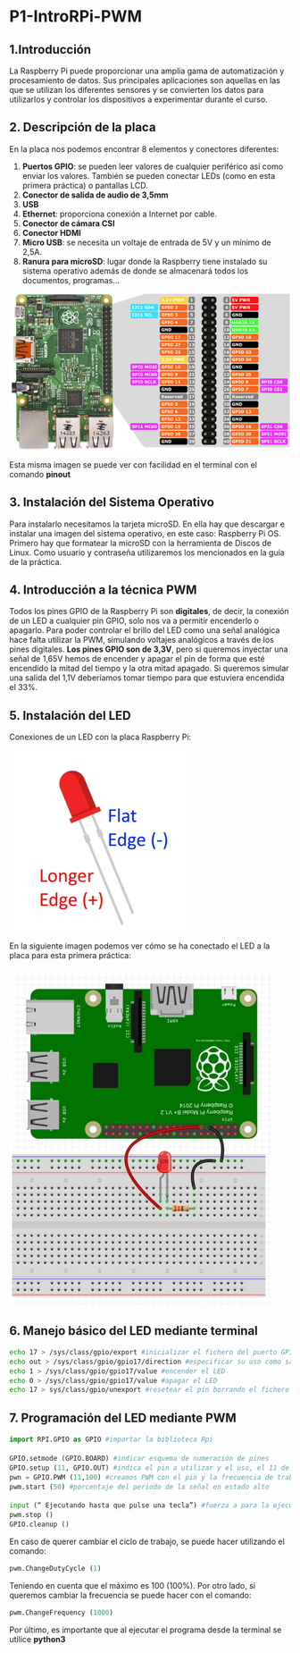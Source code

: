 # P1-IntroRPi-PWM
## 1.Introducción
La Raspberry Pi puede proporcionar una amplia gama de automatización y procesamiento de datos. Sus principales aplicaciones son aquellas en las que se utilizan los diferentes sensores y se convierten los datos para utilizarlos y controlar los dispositivos a experimentar durante el curso.

## 2. Descripción de la placa
En la placa nos podemos encontrar 8 elementos y conectores diferentes:
1. **Puertos GPIO**: se pueden leer valores de cualquier periférico así como enviar los valores. También se pueden conectar LEDs (como en esta primera práctica) o pantallas LCD.
2. **Conector de salida de audio de 3,5mm**
3. **USB**
4. **Ethernet**: proporciona conexión a Internet por cable.
5. **Conector de cámara CSI**
6. **Conector HDMI**
7. **Micro USB**: se necesita un voltaje de entrada de 5V y un mínimo de 2,5A.
8. **Ranura para microSD**: lugar donde la Raspberry tiene instalado su sistema operativo además de donde se almacenará todos los documentos, programas...

![alt text](https://github.com/rsanchez2021/Image/blob/main/interfazRaspberryPi.jpg "Elementos e interfaz")

Esta misma imagen se puede ver con facilidad en el terminal con el comando **pinout**

## 3. Instalación del Sistema Operativo
Para instalarlo necesitamos la tarjeta microSD. En ella hay que descargar e instalar una imagen del sistema operativo, en este caso: Raspberry Pi OS. Primero hay que formatear la microSD con la herramienta de Discos de Linux. Como usuario y contraseña utilizaremos los mencionados en la guía de la práctica.

## 4. Introducción a la técnica PWM
Todos los pines GPIO de la Raspberry Pi son **digitales**, de decir, la conexión de un LED a cualquier pin GPIO, solo nos va a permitir encenderlo o apagarlo. Para poder controlar el brillo del LED como una señal analógica hace falta utilizar la PWM, simulando voltajes analógicos a través de los pines digitales. **Los pines GPIO son de 3,3V**, pero si queremos inyectar una señal de 1,65V hemos de encender y apagar el pin de forma que esté encendido la mitad del tiempo y la otra mitad apagado. Si queremos simular una salida del 1,1V deberíamos tomar tiempo para que estuviera encendida el 33%.

## 5. Instalación del LED
Conexiones de un LED con la placa Raspberry Pi:

![alt text](https://github.com/rsanchez2021/Image/blob/main/LED.PNG "Conexión LED")

En la siguiente imagen podemos ver cómo se ha conectado el LED a la placa para esta primera práctica:

![alt text](https://github.com/rsanchez2021/Image/blob/main/p1.PNG "Disposición del LED")

## 6. Manejo básico del LED mediante terminal
```bash
echo 17 > /sys/class/gpio/export #inicializar el fichero del puerto GPIO 17 // puerto 11
echo out > /sys/class/gpio/gpio17/direction #especificar su uso como salida
echo 1 > /sys/class/gpio/gpio17/value #encender el LED
echo 0 > /sys/class/gpio/gpio17/value #apagar el LED
echo 17 > sys/class/gpio/unexport #resetear el pin borrando el fichero 
```

## 7. Programación del LED mediante PWM
```python
import RPI.GPIO as GPIO #importar la biblioteca Rpi

GPIO.setmode (GPIO.BOARD) #indicar esquema de numeración de pines
GPIO.setup (11, GPIO.OUT) #indica el pin a utilizar y el uso, el 11 de salida
pwn = GPIO.PWM (11,100) #creamos PWM con el pin y la frecuencia de trabajo
pwm.start (50) #porcentaje del periodo de la señal en estado alto

input (“ Ejecutando hasta que pulse una tecla”) #fuerza a para la ejecución del programa
pwm.stop ()
GPIO.cleanup ()
```
En caso de querer cambiar el ciclo de trabajo, se puede hacer utilizando el comando: 
```python
pwm.ChangeDutyCycle (1)
```
Teniendo en cuenta que el máximo es 100 (100%). Por otro lado, si queremos  cambiar la frecuencia se puede hacer con el comando:
```python
pwm.ChangeFrequency (1000)
```

Por último, es importante que al ejecutar el programa desde la terminal se utilice **python3**
